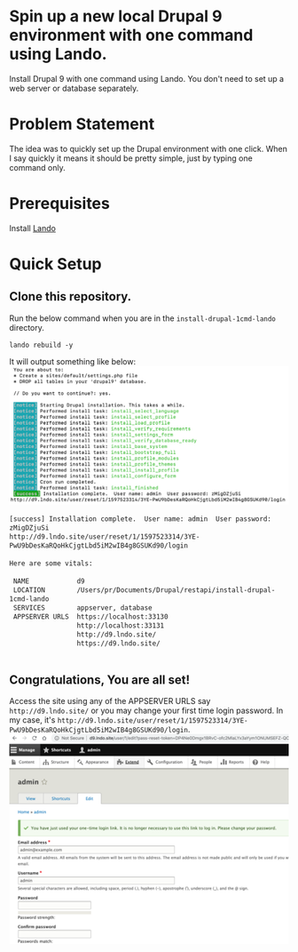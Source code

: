 # Spin up a new local Drupal 9 environment with one command using Lando.
Install Drupal 9 with one command using Lando. You don't need to set up a web server or database separately.

# Problem Statement
The idea was to quickly set up the Drupal environment with one click. When I say quickly it means it should be pretty simple, just by typing one command only.

# Prerequisites

Install [Lando](https://docs.lando.dev/basics/installation.html)

# Quick Setup

## Clone this repository.

Run the below command when you are in the `install-drupal-1cmd-lando` directory.
```
lando rebuild -y
```

It will output something like below:
![D9 Installation is complete](https://github.com/erpushpinderrana/files/blob/master/d9Webserver.png)
```
[success] Installation complete.  User name: admin  User password: zMigDZjuSi
http://d9.lndo.site/user/reset/1/1597523314/3YE-PwU9bDesKaRQoHkCjgtLbd5iM2wIB4g8GSUKd90/login

Here are some vitals:

 NAME            d9                                                                
 LOCATION        /Users/pr/Documents/Drupal/restapi/install-drupal-1cmd-lando 
 SERVICES        appserver, database                                               
 APPSERVER URLS  https://localhost:33130                                           
                 http://localhost:33131                                            
                 http://d9.lndo.site/                                              
                 https://d9.lndo.site/      
                 
```
## Congratulations, You are all set!
Access the site using any of the APPSERVER URLS say `http://d9.lndo.site/` or you may change your first time login password.
In my case, it's  `http://d9.lndo.site/user/reset/1/1597523314/3YE-PwU9bDesKaRQoHkCjgtLbd5iM2wIB4g8GSUKd90/login`.
![D9 Browser Access](https://github.com/erpushpinderrana/files/blob/master/d9lando.png)
